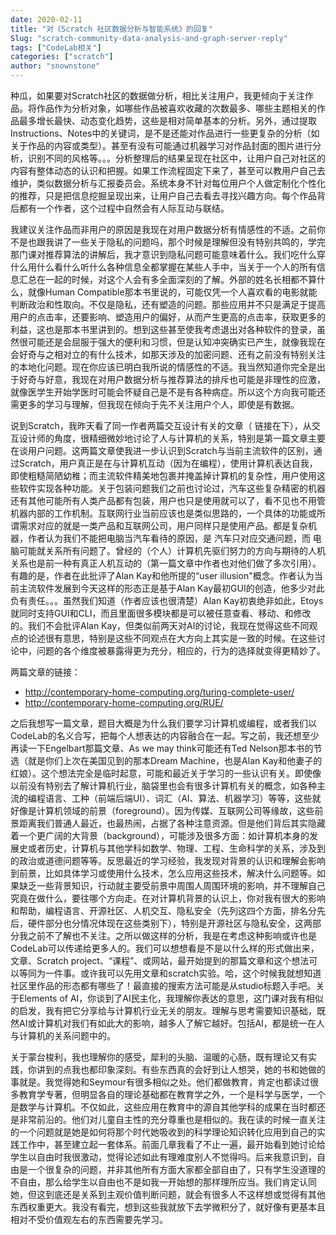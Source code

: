 ```yaml
---
date: 2020-02-11
title: "对《Scratch 社区数据分析与智能系统》的回复"
Slug: "scratch-community-data-analysis-and-graph-server-reply"
tags: ["CodeLab相关"]
categories: ["scratch"]
author: "snownstone"
---
```


种瓜，如果要对Scratch社区的数据做分析，相比关注用户，我更倾向于关注作品。将作品作为分析对象，如哪些作品被喜欢收藏的次数最多、哪些主题相关的作品最多增长最快、动态变化趋势，这些是相对简单基本的分析。另外，通过提取Instructions、Notes中的关键词，是不是还能对作品进行一些更复杂的分析（如关于作品的内容或类型）。甚至有没有可能通过机器学习对作品封面的图片进行分析，识别不同的风格等。。。分析整理后的结果呈现在社区中，让用户自己对社区的内容有整体动态的认识和把握。如果工作流程固定下来了，甚至可以教用户自己去维护，类似数据分析与汇报委员会。系统本身不针对每位用户个人做定制化个性化的推荐，只是把信息挖掘呈现出来，让用户自己去看去寻找兴趣方向。每个作品背后都有一个作者，这个过程中自然会有人际互动与联结。

<!--truncate-->

我建议关注作品而非用户的原因是我现在对用户数据分析有情感性的不适。之前你不是也跟我讲了一些关于隐私的问题吗，那个时候是理解但没有特别共鸣的，学完那门课对推荐算法的讲解后，我才意识到隐私问题可能意味着什么。我们吃什么穿什么用什么看什么听什么各种信息全都掌握在某些人手中，当关于一个人的所有信息汇总在一起的时候，对这个人会有多全面深刻的了解。外部的姓名长相都不算什么，就像Human Compatible那本书里说的，可能仅凭一个人喜欢看的电影就能判断政治和性取向。不仅是隐私，还有塑造的问题。那些应用并不只是满足于提高用户的点击率，还要影响、塑造用户的偏好，从而产生更高的点击率，获取更多的利益，这也是那本书里讲到的。想到这些甚至使我考虑退出对各种软件的登录，虽然很可能还是会屈服于强大的便利和习惯，但是认知冲突确实已产生，就像我现在会好奇与之相对立的有什么技术，如那天涉及的加密问题、还有之前没有特别关注的本地化问题。现在你应该已明白我所说的情感性的不适。我当然知道你完全是出于好奇与好意，我现在对用户数据分析与推荐算法的排斥也可能是非理性的应激，就像医学生开始学医时可能会怀疑自己是不是有各种病症。所以这个方向我可能还需更多的学习与理解，但我现在倾向于先不关注用户个人，即使是有数据。

说到Scratch，我昨天看了同一作者两篇交互设计有关的文章（ 链接在下），从交互设计师的角度，很精细微妙地讨论了人与计算机的关系，特别是第一篇文章主要在谈用户问题。这两篇文章使我进一步认识到Scratch与当前主流软件的区别，通过Scratch，用户真正是在与计算机互动（因为在编程），使用计算机表达自我，即使粗糙简陋幼稚；而主流软件精美地包裹并掩盖掉计算机的复杂性，用户使用这些软件实现各种功能。关于包装问题我们之前也讨论过，汽车这些复杂精密的机器还有其他可能所有人类产品都有包装，用户也只是使用就可以了，看不见也不用管机器内部的工作机制。互联网行业当前应该也是类似思路的，一个具体的功能或所谓需求对应的就是一类产品和互联网公司，用户同样只是使用产品。都是复杂机器，作者认为我们不能把电脑当汽车看待的原因，是 汽车只对应交通问题，而 电脑可能就关系所有问题了。曾经的（个人）计算机先驱们努力的方向与期待的人机关系也是前一种有真正人机互动的（第一篇文章中作者也对他们做了多次引用）。有趣的是，作者在此批评了Alan Kay和他所提的“user illusion"概念。作者认为当前主流软件发展到今天这样的形态正是基于Alan Kay最初GUI的创造，他多少对此负有责任。。。虽然我们知道（作者应该也很清楚）Alan Kay初衷绝非如此，Etoys就同时支持GUI和CLI，而且里面很多模块都是可以被任意查看、移动、和修改的。我们不会批评Alan Kay，但类似前两天对AI的讨论，我现在觉得这些不同观点的论述很有意思，特别是这些不同观点在大方向上其实是一致的时候。在这些讨论中，问题的各个维度被暴露得更为充分，相应的，行为的选择就变得更精妙了。

两篇文章的链接：

*  http://contemporary-home-computing.org/turing-complete-user/
*  http://contemporary-home-computing.org/RUE/

之后我想写一篇文章，题目大概是为什么我们要学习计算机或编程，或者我们以CodeLab的名义合写，把每个人想表达的内容融合在一起。写之前，我还想至少再读一下Engelbart那篇文章、As we may think可能还有Ted Nelson那本书的节选（就是你们上次在美国见到的那本Dream Machine，也是Alan Kay和他妻子的红娘）。这个想法完全是临时起意，可能和最近关于学习的一些认识有关。即使像以前没有特别去了解计算机行业，脑袋里也会有很多计算机有关的概念，如各种主流的编程语言、工种（前端后端UI）、词汇（AI、算法、机器学习）等等，这些就好像是计算机领域的前景（foreground）。因为传媒、互联网公司等缘故，这些前景距离我们普通人最近，也最热闹，占据了各种注意资源。但是他们背后其实隐藏着一个更广阔的大背景（background），可能涉及很多方面：如计算机本身的发展史或者历史，计算机与其他学科如数学、物理、工程、生命科学的关系，涉及到的政治或道德问题等等。反思最近的学习经验，我发现对背景的认识和理解会影响到前景，比如具体学习或使用什么技术，怎么应用这些技术，解决什么问题等。如果缺乏一些背景知识，行动就主要受前景中周围人周围环境的影响，并不理解自己究竟在做什么，要往哪个方向走。在对计算机背景的认识上，你对我有很大的影响和帮助，编程语言、开源社区、人机交互、隐私安全（先列这四个方面，排名分先后，硬件部分也分情况体现在这些类别下），特别是开源社区与隐私安全，这两部分我之前不了解也不关注。之所以做这样的分析，我是在考虑这种影响或许也是CodeLab可以传递给更多人的。我们可以想想看是不是以什么样的形式做出来，文章、Scratch project、“课程”、或网站，最开始提到的那篇文章和这个想法可以等同为一件事。或许我可以先用文章和scratch实验。哈，这个时候我就想知道社区里作品的形态都有哪些了！最直接的搜索方法可能是从studio标题入手吧。关于Elements of AI，你谈到了AI民主化，我理解你表达的意思，这门课对我有相似的启发，我有把它分享给与计算机行业无关的朋友。理解与思考需要知识基础，既然AI或计算机对我们有如此大的影响，越多人了解它越好。包括AI，都是统一在人与计算机的关系问题中的。

关于蒙台梭利，我也理解你的感受，犀利的头脑、温暖的心肠，既有理论又有实践，你讲到的点我也都印象深刻。有些东西真的会好到让人想哭，她的书和她做的事就是。我觉得她和Seymour有很多相似之处。他们都做教育，肯定也都读过很多教育学专著，但明显各自的理论基础都在教育学之外，一个是科学与医学，一个是数学与计算机。不仅如此，这些应用在教育中的源自其他学科的成果在当时都还是非常前沿的。他们对儿童自主性的充分尊重也是相似的。我在读的时候一直关注的一个问题就是她是如何将那个时代她吸收到的科学理论知识转化应用到自己的实践工作中，甚至建立起一套体系。前面几章我看了不止一遍，最开始看到她讨论给学生以自由时我很激动，觉得论述如此有理难度别人不觉得吗。后来我意识到，自由是一个很复杂的问题，并非其他所有方面大家都全部自由了，只有学生没道理的不自由，那么给学生以自由也不是如我一开始想的那样理所应当。我们肯定认同她，但这到底还是关系到主观价值判断问题，就会有很多人不这样想或觉得有其他东西权重更大。我没有看完，想到这些我就放下去学微积分了，就好像有更基本且相对不受价值观左右的东西需要先学习。
